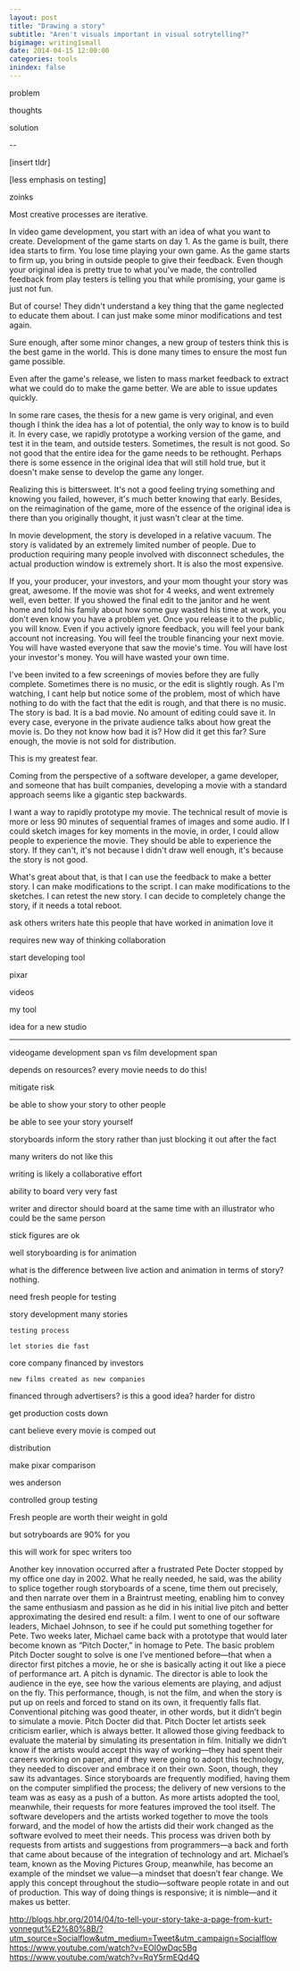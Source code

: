 ```yaml
---
layout: post
title: "Drawing a story"
subtitle: "Aren't visuals important in visual sotrytelling?"
bigimage: writing1small
date: 2014-04-15 12:00:00
categories: tools
inindex: false
---
```


problem 

thoughts

solution

--

[insert tldr]

[less emphasis on testing]

zoinks

Most creative processes are iterative. 

In video game development, you start with an idea of what you want to create. Development of the game starts on day 1. As the game is built, there idea starts to firm. You lose time playing your own game. As the game starts to firm up, you bring in outside people to give their feedback. Even though your original idea is pretty true to what you've made, the controlled feedback from play testers is telling you that while promising, your game is just not fun.

But of course! They didn't understand a key thing that the game neglected to educate them about. I can just make some minor modifications and test again.

Sure enough, after some minor changes, a new group of testers think this is the best game in the world. This is done many times to ensure the most fun game possible.

Even after the game's release, we listen to mass market feedback to extract what we could do to make the game better. We are able to issue updates quickly.

In some rare cases, the thesis for a new game is very original, and even though I think the idea has a lot of potential, the only way to know is to build it. In every case, we rapidly prototype a working version of the game, and test it in the team, and outside testers. Sometimes, the result is not good. So not good that the entire idea for the game needs to be rethought. Perhaps there is some essence in the original idea that will still hold true, but it doesn't make sense to develop the game any longer.

Realizing this is bittersweet. It's not a good feeling trying something and knowing you failed, however, it's much better knowing that early. Besides, on the reimagination of the game, more of the essence of the original idea is there than you originally thought, it just wasn't clear at the time.    

In movie development, the story is developed in a relative vacuum. The story is validated by an extremely limited number of people. Due to production requiring many people involved with disconnect schedules, the actual production window is extremely short. It is also the most expensive.

If you, your producer, your investors, and your mom thought your story was great, awesome. If the movie was shot for 4 weeks, and went extremely well, even better. If you showed the final edit to the janitor and he went home and told his family about how some guy wasted his time at work, you don't even know you have a problem yet. Once you release it to the public, you will know. Even if you actively ignore feedback, you will feel your bank account not increasing. You will feel the trouble financing your next movie. You will have wasted everyone that saw the movie's time. You will have lost your investor's money. You will have wasted your own time.

I've been invited to a few screenings of movies before they are fully complete. Sometimes there is no music, or the edit is slightly rough. As I'm watching, I cant help but notice some of the problem, most of which have nothing to do with the fact that the edit is rough, and that there is no music. The story is bad. It is a bad movie. No amount of editing could save it. In every case, everyone in the private audience talks about how great the movie is. Do they not know how bad it is? How did it get this far? Sure enough, the movie is not sold for distribution.

This is my greatest fear.

Coming from the perspective of a software developer, a game developer, and someone that has built companies, developing a movie with a standard approach seems like a gigantic step backwards.

I want a way to rapidly prototype my movie. The technical result of movie is more or less 90 minutes of sequential frames of images and some audio. If I could sketch images for key moments in the movie, in order, I could allow people to experience the movie. They should be able to experience the story. If they can't, it's not because I didn't draw well enough, it's because the story is not good.

What's great about that, is that I can use the feedback to make a better story. I can make modifications to the script. I can make modifications to the sketches. I can retest the new story. I can decide to completely change the story, if it needs a total reboot.

ask others
	writers hate this
	people that have worked in animation love it

requires new way of thinking
	collaboration



start developing tool

pixar

videos

my tool

idea for a new studio

------

videogame development span vs film development span

depends on resources? every movie needs to do this!

mitigate risk

be able to show your story to other people

be able to see your story yourself

storyboards inform the story rather than just blocking it out after the fact

many writers do not like this

writing is likely a collaborative effort

ability to board very very fast

writer and director should board at the same time with an illustrator who could be the same person

stick figures are ok

well storyboarding is for animation

what is the difference between live action and animation in terms of story? nothing.

need fresh people for testing

story development
	many stories

	testing process

	let stories die fast


core company financed by investors

	new films created as new companies

financed through advertisers? is this a good idea? harder for distro

get production costs down

cant believe every movie is comped out

distribution

make pixar comparison

wes anderson

controlled group testing

Fresh people are worth their weight in gold

but sotryboards are 90% for you

this will work for spec writers too



Another key innovation occurred after a frustrated Pete Docter stopped by my office one day in 2002. What he really needed, he said, was the ability to splice together rough storyboards of a scene, time them out precisely, and then narrate over them in a Braintrust meeting, enabling him to convey the same enthusiasm and passion as he did in his initial live pitch and better approximating the desired end result: a film. I went to one of our software leaders, Michael Johnson, to see if he could put something together for Pete. Two weeks later, Michael came back with a prototype that would later become known as “Pitch Docter,” in homage to Pete. The basic problem Pitch Docter sought to solve is one I’ve mentioned before—that when a director first pitches a movie, he or she is basically acting it out like a piece of performance art. A pitch is dynamic. The director is able to look the audience in the eye, see how the various elements are playing, and adjust on the fly. This performance, though, is not the film, and when the story is put up on reels and forced to stand on its own, it frequently falls flat. Conventional pitching was good theater, in other words, but it didn’t begin to simulate a movie. Pitch Docter did that. Pitch Docter let artists seek criticism earlier, which is always better. It allowed those giving feedback to evaluate the material by simulating its presentation in film. Initially we didn’t know if the artists would accept this way of working—they had spent their careers working on paper, and if they were going to adopt this technology, they needed to discover and embrace it on their own. Soon, though, they saw its advantages. Since storyboards are frequently modified, having them on the computer simplified the process; the delivery of new versions to the team was as easy as a push of a button. As more artists adopted the tool, meanwhile, their requests for more features improved the tool itself. The software developers and the artists worked together to move the tools forward, and the model of how the artists did their work changed as the software evolved to meet their needs. This process was driven both by requests from artists and suggestions from programmers—a back and forth that came about because of the integration of technology and art. Michael’s team, known as the Moving Pictures Group, meanwhile, has become an example of the mindset we value—a mindset that doesn’t fear change. We apply this concept throughout the studio—software people rotate in and out of production. This way of doing things is responsive; it is nimble—and it makes us better.

http://blogs.hbr.org/2014/04/to-tell-your-story-take-a-page-from-kurt-vonnegut%E2%80%8B/?utm_source=Socialflow&utm_medium=Tweet&utm_campaign=Socialflow
https://www.youtube.com/watch?v=EOI0wDqc5Bg
https://www.youtube.com/watch?v=RqY5rmEQd4Q
